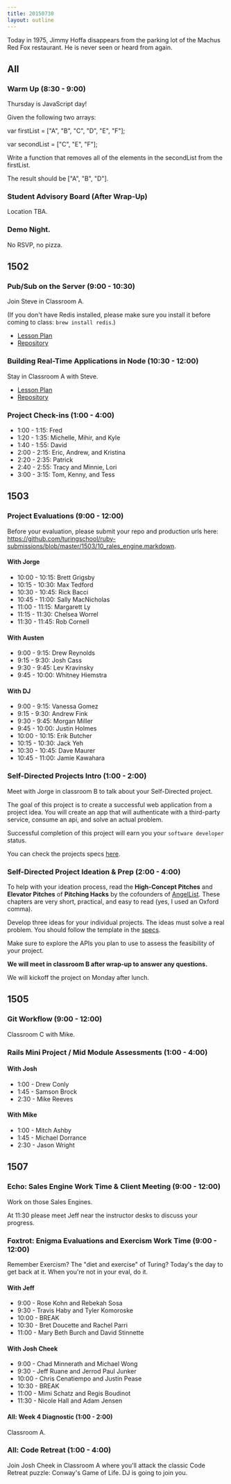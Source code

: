 ```yaml
---
title: 20150730
layout: outline
---
```


Today in 1975, Jimmy Hoffa disappears from the parking lot of the Machus Red Fox restaurant. He is never seen or heard from again.

## All

### Warm Up (8:30 - 9:00)

Thursday is JavaScript day!

Given the following two arrays:

var firstList = ["A", "B", "C", "D", "E", "F"];

var secondList = ["C", "E", "F"];

Write a function that removes all of the elements in the secondList from the firstList.

The result should be ["A", "B", "D"].

### Student Advisory Board (After Wrap-Up)

Location TBA.

### Demo Night.

No RSVP, no pizza.

## 1502

### Pub/Sub on the Server (9:00 - 10:30)

Join Steve in Classroom A.

(If you don't have Redis installed, please make sure you install it before coming to class: `brew install redis`.)

* [Lesson Plan](https://github.com/turingschool/lesson_plans/blob/master/ruby_04-apis_and_scalability/pubsub_on_the_server.markdown)
* [Repository](https://github.com/turingschool-examples/slacker)

### Building Real-Time Applications in Node (10:30 - 12:00)

Stay in Classroom A with Steve.

* [Lesson Plan](https://github.com/turingschool/lesson_plans/blob/master/ruby_04-apis_and_scalability/real_time_applications_with_node.markdown)
* [Repository](https://github.com/turingschool-examples/right-now)

### Project Check-ins (1:00 - 4:00)

* 1:00 - 1:15: Fred
* 1:20 - 1:35: Michelle, Mihir, and Kyle
* 1:40 - 1:55: David
* 2:00 - 2:15: Eric, Andrew, and Kristina
* 2:20 - 2:35: Patrick
* 2:40 - 2:55: Tracy and Minnie, Lori
* 3:00 - 3:15: Tom, Kenny, and Tess

## 1503

### Project Evaluations (9:00 - 12:00)

Before your evaluation, please submit your repo and production urls here: https://github.com/turingschool/ruby-submissions/blob/master/1503/10_rales_engine.markdown.

#### With Jorge

* 10:00 - 10:15: Brett Grigsby
* 10:15 - 10:30: Max Tedford
* 10:30 - 10:45: Rick Bacci
* 10:45 - 11:00: Sally MacNicholas
* 11:00 - 11:15: Margarett Ly
* 11:15 - 11:30: Chelsea Worrel
* 11:30 - 11:45: Rob Cornell

#### With Austen

* 9:00 - 9:15: Drew Reynolds
* 9:15 - 9:30: Josh Cass
* 9:30 - 9:45: Lev Kravinsky
* 9:45 - 10:00: Whitney Hiemstra

#### With DJ

* 9:00 - 9:15: Vanessa Gomez
* 9:15 - 9:30: Andrew Fink
* 9:30 - 9:45: Morgan Miller
* 9:45 - 10:00: Justin Holmes
* 10:00 - 10:15: Erik Butcher
* 10:15 - 10:30: Jack Yeh
* 10:30 - 10:45: Dave Maurer
* 10:45 - 11:00: Jamie Kawahara

### Self-Directed Projects Intro (1:00 - 2:00)

Meet with Jorge in classroom B to talk about your Self-Directed project.

The goal of this project is to create a successful web application from a project idea. You will create an app that will authenticate with a third-party service, consume an api, and solve an actual problem.

Successful completion of this project will earn you your `software developer` status.

You can check the projects specs [here](https://github.com/turingschool/lesson_plans/blob/master/ruby_03-professional_rails_applications/self_directed_project.markdown).

### Self-Directed Project Ideation & Prep (2:00 - 4:00)

To help with your ideation process, read the **High-Concept Pitches** and **Elevator Pitches** of **Pitching Hacks** by the cofounders of [AngelList](https://angel.co). These chapters are very short, practical, and easy to read (yes, I used an Oxford comma).

Develop three ideas for your individual projects. The ideas must solve a real problem. You should follow the template in the [specs](https://github.com/turingschool/lesson_plans/blob/master/ruby_03-professional_rails_applications/self_directed_project.markdown#project-concepts).

Make sure to explore the APIs you plan to use to assess the feasibility of your project.

**We will meet in classroom B after wrap-up to answer any questions.**

We will kickoff the project on Monday after lunch.

## 1505

### Git Workflow (9:00 - 12:00)

Classroom C with Mike.

### Rails Mini Project / Mid Module Assessments (1:00 - 4:00)

#### With Josh

* 1:00 - Drew Conly
* 1:45 - Samson Brock
* 2:30 - Mike Reeves

#### With Mike

* 1:00 - Mitch Ashby
* 1:45 - Michael Dorrance
* 2:30 - Jason Wright


## 1507

### Echo: Sales Engine Work Time & Client Meeting (9:00 - 12:00)

Work on those Sales Engines.

At 11:30 please meet Jeff near the instructor desks to discuss your progress.

### Foxtrot: Enigma Evaluations and Exercism Work Time (9:00 - 12:00)

Remember Exercism? The "diet and exercise" of Turing? Today's the day to
get back at it. When you're not in your eval, do it.

#### With Jeff

* 9:00 - Rose Kohn and Rebekah Sosa
* 9:30 - Travis Haby and Tyler Komoroske
* 10:00 - BREAK
* 10:30 - Bret Doucette and Rachel Parri
* 11:00 -  Mary Beth Burch and David Stinnette

#### With Josh Cheek

* 9:00 - Chad Minnerath and Michael Wong
* 9:30 - Jeff Ruane and Jerrod Paul Junker
* 10:00 - Chris Cenatiempo and Justin Pease
* 10:30 - BREAK
* 11:00 - Mimi Schatz and Regis Boudinot
* 11:30 - Nicole Hall and Adam Jensen

#### All: Week 4 Diagnostic (1:00 - 2:00)

Classroom A.

### All: Code Retreat (1:00 - 4:00)

Join Josh Cheek in Classroom A where you'll attack the classic Code Retreat puzzle: Conway's Game of Life. DJ is going to join you.
